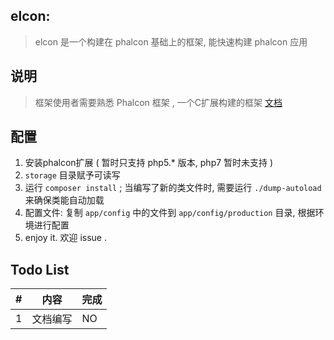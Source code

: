 ## elcon:

> elcon 是一个构建在 phalcon 基础上的框架, 能快速构建 phalcon 应用

## 说明

> 框架使用者需要熟悉 Phalcon 框架 , 一个C扩展构建的框架 [文档](https://docs.phalconphp.com/zh/)

## 配置

1. 安装phalcon扩展 ( 暂时只支持 php5.* 版本, php7 暂时未支持 )
2. `storage` 目录赋予可读写
3. 运行 `composer install` ; 当编写了新的类文件时, 需要运行 `./dump-autoload` 来确保类能自动加载
4. 配置文件: 复制 `app/config` 中的文件到 `app/config/production` 目录, 根据环境进行配置
5. enjoy it. 欢迎 issue .

## Todo List

<table>
<thead>
    <tr>
        <th>#</th>
        <th>内容</th>
        <th>完成</th>
    </tr>
</thead>
<tbody>
    <tr>
        <td>1</td>
        <td>文档编写</td>
        <td>NO</td>
    </tr>
</tbody>
</table>
